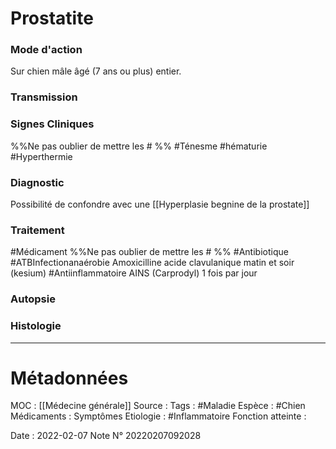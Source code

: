 # Prostatite
### Mode d'action
Sur chien mâle âgé (7 ans ou plus) entier.

### Transmission
### Signes Cliniques
%%Ne pas oublier de mettre les # %%
#Ténesme 
#hématurie
#Hyperthermie
### Diagnostic
Possibilité de confondre avec une
[[Hyperplasie begnine de la prostate]]
### Traitement
#Médicament 
%%Ne pas oublier de mettre les # %% 
#Antibiotique 
	#ATBInfectionanaérobie Amoxicilline acide clavulanique matin et soir (kesium)
#Antiinflammatoire 
	AINS (Carprodyl) 1 fois par jour
### Autopsie
### Histologie

***

# Métadonnées
MOC : [[Médecine générale]]
Source :
Tags : #Maladie 
	Espèce : #Chien 
	Médicaments :
	Symptômes
	Etiologie : #Inflammatoire 
	Fonction atteinte : 
	
Date : 2022-02-07
Note N° 20220207092028